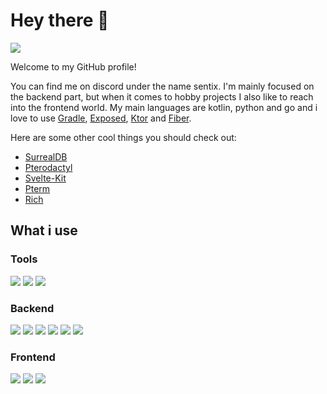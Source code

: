 # Hey there 👋
![](https://visitor-badge-reloaded.herokuapp.com/badge?page_id=sentixdev-sentixdev.visitor.badge.reloaded)

Welcome to my GitHub profile!

You can find me on discord under the name sentix. I'm mainly focused on the backend part, but when it comes to hobby projects I also like to reach into the frontend world. My main languages are kotlin, python and go and i love to use [Gradle](https://gradle.org/), [Exposed](https://github.com/JetBrains/Exposed), [Ktor](https://ktor.io/) and [Fiber](https://gofiber.io/).

Here are some other cool things you should check out:
- [SurrealDB](https://surrealdb.com)
- [Pterodactyl](https://pterodactyl.io/)
- [Svelte-Kit](https://kit.svelte.dev/)
- [Pterm](https://github.com/pterm/pterm)
- [Rich](https://github.com/Textualize/rich)

## What i use
### Tools
![](https://img.shields.io/badge/JetBrains-000000?style=for-the-badge&logo=jetbrains&logoColor=white)
![](https://img.shields.io/badge/Docker-2496ED?style=for-the-badge&logo=docker&logoColor=white)
![](https://img.shields.io/badge/Gradle-02303A?style=for-the-badge&logo=gradle&logoColor=white)

### Backend
![](https://img.shields.io/badge/Go-00ADD8?style=for-the-badge&logo=go&logoColor=white) ![](https://img.shields.io/badge/Kotlin-7F52FF?style=for-the-badge&logo=kotlin&logoColor=white) ![](https://img.shields.io/badge/Python-3776AB?style=for-the-badge&logo=python&logoColor=white) ![](https://img.shields.io/badge/PostgreSQL-316192?style=for-the-badge&logo=postgresql&logoColor=white) ![](https://img.shields.io/badge/MongoDB-4EA94B?style=for-the-badge&logo=mongodb&logoColor=white) ![](https://img.shields.io/badge/SurrealDB-%23ff00a0?style=for-the-badge&logo=surrealdb&logoColor=white)

### Frontend
![](https://img.shields.io/badge/HTML5-E34F26?style=for-the-badge&logo=html5&logoColor=white) ![](https://img.shields.io/badge/Tailwind_CSS-38B2AC?style=for-the-badge&logo=tailwind-css&logoColor=white) ![](https://img.shields.io/badge/Svelte-4A4A55?style=for-the-badge&logo=svelte&logoColor=FF3E00)
